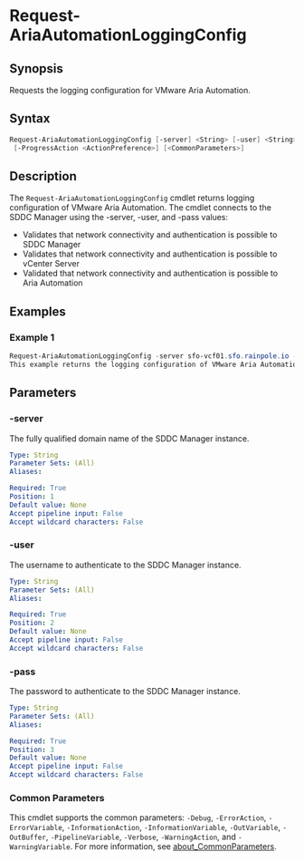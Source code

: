 # Request-AriaAutomationLoggingConfig

## Synopsis

Requests the logging configuration for VMware Aria Automation.

## Syntax

```powershell
Request-AriaAutomationLoggingConfig [-server] <String> [-user] <String> [-pass] <String>
 [-ProgressAction <ActionPreference>] [<CommonParameters>]
```

## Description

The `Request-AriaAutomationLoggingConfig` cmdlet returns logging configuration of VMware Aria Automation.
The cmdlet connects to the SDDC Manager using the -server, -user, and -pass values:

- Validates that network connectivity and authentication is possible to SDDC Manager
- Validates that network connectivity and authentication is possible to vCenter Server
- Validated that network connectivity and authentication is possible to Aria Automation

## Examples

### Example 1

```powershell
Request-AriaAutomationLoggingConfig -server sfo-vcf01.sfo.rainpole.io -user administrator@vsphere.local -pass VMw@re123!
This example returns the logging configuration of VMware Aria Automation.
```

## Parameters

### -server

The fully qualified domain name of the SDDC Manager instance.

```yaml
Type: String
Parameter Sets: (All)
Aliases:

Required: True
Position: 1
Default value: None
Accept pipeline input: False
Accept wildcard characters: False
```

### -user

The username to authenticate to the SDDC Manager instance.

```yaml
Type: String
Parameter Sets: (All)
Aliases:

Required: True
Position: 2
Default value: None
Accept pipeline input: False
Accept wildcard characters: False
```

### -pass

The password to authenticate to the SDDC Manager instance.

```yaml
Type: String
Parameter Sets: (All)
Aliases:

Required: True
Position: 3
Default value: None
Accept pipeline input: False
Accept wildcard characters: False
```

### Common Parameters

This cmdlet supports the common parameters: `-Debug`, `-ErrorAction`, `-ErrorVariable`, `-InformationAction`, `-InformationVariable`, `-OutVariable`, `-OutBuffer`, `-PipelineVariable`, `-Verbose`, `-WarningAction`, and `-WarningVariable`. For more information, see [about_CommonParameters](http://go.microsoft.com/fwlink/?LinkID=113216).
